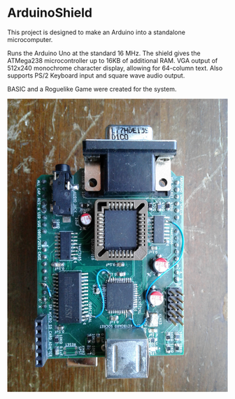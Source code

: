 # ArduinoShield

This project is designed to make an Arduino into a standalone microcomputer.

Runs the Arduino Uno at the standard 16 MHz.  The shield gives the ATMega238 microcontroller up to 16KB of additional RAM. VGA output of 512x240 monochrome character display, allowing for 64-column text.  Also supports PS/2 Keyboard input and square wave audio output.

BASIC and a Roguelike Game were created for the system.

<img src="ArduinoShield.jpg">
